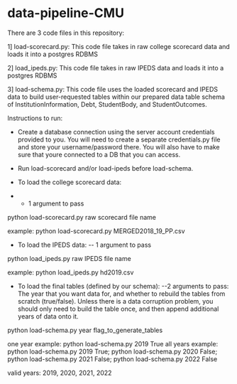 # data-pipeline-CMU

There are 3 code files in this repository:

1] load-scorecard.py: This code file takes in raw college scorecard data and loads it into a postgres RDBMS

2] load_ipeds.py: This code file takes in raw IPEDS data and loads it into a postgres RDBMS

3] load-schema.py: This code file uses the loaded scorecard and IPEDS data to build user-requested tables within our prepared data table schema of InstitutionInformation, Debt, StudentBody, and StudentOutcomes. 


Instructions to run: 

- Create a database connection using the server account credentials provided to you. You will need to create a separate credentials.py file and store your username/password there. You will also have to make sure that youre connected to a DB that you can access.
- Run load-scorecard and/or load-ipeds before load-schema. 

- To load the college scorecard data:
- - 1 argument to pass

python load-scorecard.py raw scorecard file name

example: python load-scorecard.py MERGED2018_19_PP.csv

- To load the IPEDS data:
-- 1 argument to pass
  
python load_ipeds.py raw IPEDS file name

example: python load_ipeds.py hd2019.csv

- To load the final tables (defined by our schema):
  --2 arguments to pass: The year that you want data for, and whether to rebuild the tables from scratch (true/false). Unless there is a data corruption problem, you should only need to build the table once, and then append additional years of data onto it.  
  
python load-schema.py year flag_to_generate_tables

one year example: python load-schema.py 2019 True
all years example: python load-schema.py 2019 True; python load-schema.py 2020 False; python load-schema.py 2021 False; python load-schema.py 2022 False

valid years: 2019, 2020, 2021, 2022
